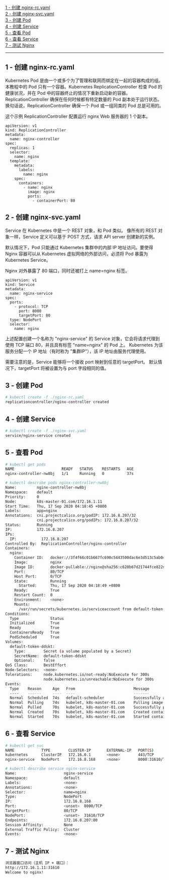 <nav>
<a href="#1---创建-nginx-rcyaml">1 - 创建 nginx-rc.yaml</a><br/>
<a href="#2---创建-nginx-svcyaml">2 - 创建 nginx-svc.yaml</a><br/>
<a href="#3---创建-pod">3 - 创建 Pod</a><br/>
<a href="#4---创建-service">4 - 创建 Service</a><br/>
<a href="#5---查看-pod">5 - 查看 Pod</a><br/>
<a href="#6---查看-service">6 - 查看 Service</a><br/>
<a href="#7---测试-nginx">7 - 测试 Nginx</a><br/>
</nav>

---

## 1 - 创建 nginx-rc.yaml
Kubernetes Pod 是由一个或多个为了管理和联网而绑定在一起的容器构成的组。本教程中的 Pod 只有一个容器。Kubernetes ReplicationController 检查 Pod 的健康状况，并在 Pod 中的容器终止的情况下重新启动新的容器。ReplicationController 确保在任何时候都有特定数量的 Pod 副本处于运行状态。 换句话说，ReplicationController 确保一个 Pod 或一组同类的 Pod 总是可用的。

这个示例 ReplicationController 配置运行 nginx Web 服务器的 1 个副本。
```
apiVersion: v1
kind: ReplicationController
metadata:
  name: nginx-controller
spec:
  replicas: 1
  selector:
    name: nginx
  template:
    metadata:
      labels:
        name: nginx
    spec:
      containers:
        - name: nginx
          image: nginx
          ports:
            - containerPort: 80
```

## 2 - 创建 nginx-svc.yaml
Service 在 Kubernetes 中是一个 REST 对象，和 Pod 类似。 像所有的 REST 对象一样，Service 定义可以基于 POST 方式，请求 API server 创建新的实例。

默认情况下，Pod 只能通过 Kubernetes 集群中的内部 IP 地址访问。要使得 Nginx 容器可以从 Kubernetes 虚拟网络的外部访问，必须将 Pod 暴露为 Kubernetes Service。

Nginx 对外暴露了 80 端口，同时还被打上 name=nginx 标签。
```
apiVersion: v1
kind: Service
metadata:
  name: nginx-service
spec:
  ports:
    - protocol: TCP
      port: 8000
      targetPort: 80
  type: NodePort
  selector:
    name: nginx
```
上述配置创建一个名称为 "nginx-service" 的 Service 对象，它会将请求代理到使用 TCP 端口 80，并且具有标签 "name=nginx" 的 Pod 上。 Kubernetes 为该服务分配一个 IP 地址（有时称为 "集群IP"），该 IP 地址由服务代理使用。

需要注意的是，Service 能够将一个接收 port 映射到任意的 targetPort。 默认情况下，targetPort 将被设置为与 port 字段相同的值。

## 3 - 创建 Pod
```bash
# kubectl create -f ./nginx-rc.yaml
replicationcontroller/nginx-controller created
```

## 4 - 创建 Service
```bash
# kubectl create -f ./nginx-svc.yaml 
service/nginx-service created
```

## 5 - 查看 Pod
```bash
# kubectl get pods
NAME                     READY   STATUS    RESTARTS   AGE
nginx-controller-nw8bj   1/1     Running   0          37s
```
```bash
# kubectl describe pods nginx-controller-nw8bj
Name:         nginx-controller-nw8bj
Namespace:    default
Priority:     0
Node:         k8s-master-01.com/172.16.1.11
Start Time:   Thu, 17 Sep 2020 04:18:45 +0800
Labels:       app=nginx
Annotations:  cni.projectcalico.org/podIP: 172.16.8.207/32
              cni.projectcalico.org/podIPs: 172.16.8.207/32
Status:       Running
IP:           172.16.8.207
IPs:
  IP:           172.16.8.207
Controlled By:  ReplicationController/nginx-controller
Containers:
  nginx:
    Container ID:   docker://3f4f66c01b667fc690c5443500dac6e3d513c5ab0416f8715802a26cd0457e56
    Image:          nginx
    Image ID:       docker-pullable://nginx@sha256:c628b67d21744fce822d22fdcc0389f6bd763daac23a6b77147d0712ea7102d0
    Port:           80/TCP
    Host Port:      0/TCP
    State:          Running
      Started:      Thu, 17 Sep 2020 04:18:49 +0800
    Ready:          True
    Restart Count:  0
    Environment:    <none>
    Mounts:
      /var/run/secrets/kubernetes.io/serviceaccount from default-token-ddskt (ro)
Conditions:
  Type              Status
  Initialized       True 
  Ready             True 
  ContainersReady   True 
  PodScheduled      True 
Volumes:
  default-token-ddskt:
    Type:        Secret (a volume populated by a Secret)
    SecretName:  default-token-ddskt
    Optional:    false
QoS Class:       BestEffort
Node-Selectors:  <none>
Tolerations:     node.kubernetes.io/not-ready:NoExecute for 300s
                 node.kubernetes.io/unreachable:NoExecute for 300s
Events:
  Type    Reason     Age   From                          Message
  ----    ------     ----  ----                          -------
  Normal  Scheduled  74s   default-scheduler             Successfully assigned default/nginx-controller-nw8bj to k8s-master-01.com
  Normal  Pulling    74s   kubelet, k8s-master-01.com    Pulling image "nginx"
  Normal  Pulled     70s   kubelet, k8s-master-01.com    Successfully pulled image "nginx"
  Normal  Created    70s   kubelet, k8s-master-01.com    Created container nginx
  Normal  Started    70s   kubelet, k8s-master-01.com    Started container nginx
```

## 6 - 查看 Service
```bash
# kubectl get svc
NAME            TYPE        CLUSTER-IP       EXTERNAL-IP   PORT(S)          AGE
kubernetes      ClusterIP   172.16.0.1       <none>        443/TCP          39m
nginx-service   NodePort    172.16.8.168     <none>        8000:31610/TCP   10s
```
```bash
# kubectl describe service nginx-service
Name:                     nginx-service
Namespace:                default
Labels:                   <none>
Annotations:              <none>
Selector:                 name=nginx
Type:                     NodePort
IP:                       172.16.8.168
Port:                     <unset>  8000/TCP
TargetPort:               80/TCP
NodePort:                 <unset>  31610/TCP
Endpoints:                172.16.8.207:80
Session Affinity:         None
External Traffic Policy:  Cluster
Events:                   <none>
```

## 7 - 测试 Nginx
```bash
浏览器窗口访问（主机 IP + 端口）：
http://172.16.1.11:31610
Welcome to nginx!
```
